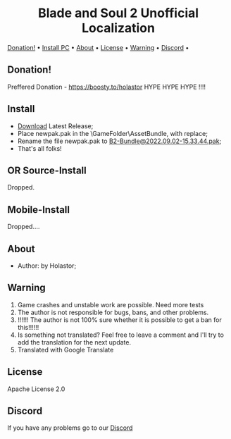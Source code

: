 <h1 align="center">
  <br>
  Blade and Soul 2 Unofficial Localization
  <br>
</h1>
  <a href="#Donation">Donation!</a> •
  <a href="#Install">Install PC</a> •
  <!-- <a href="#Source-Install">Source Install</a> • -->
  <!-- <a href="#Mobile-Install">Install Android</a> • -->
  <a href="#About">About</a> •
  <a href="#License">License</a> •
  <a href="#Warning">Warning</a> •
  <a href="#Discord">Discord</a> •
</p>


## Donation!

Preffered Donation - https://boosty.to/holastor HYPE HYPE HYPE !!!!

<!--<a href="https://www.buymeacoffee.com/Holastor" target="_blank"><img src="https://www.buymeacoffee.com/assets/img/custom_images/orange_img.png" alt="Buy Me A Coffee" style="height: auto !important;width: auto !important;" ></a>

[PayPal](https://www.paypal.me/holastor) -->

## Install

* [Download](https://github.com/Holastor/Blade-and-Soul-2-Localization/releases/tag/3.2.0) Latest Release;
* Place newpak.pak in the \GameFolder\AssetBundle, with replace;
* Rename the file newpak.pak to B2-Bundle@2022.09.02-15.33.44.pak;
* That's all folks!

## OR Source-Install
 Dropped.
<!--* Download Source code (zip) [Download](https://github.com/Holastor/Blade-and-Soul-2-Localization/archive/refs/heads/main.zip)
* You need to download the source code and unpack it
* In the /Blade-and-Soul-2-Localization-main/ folder there is an en_US folder, its contents must be transferred in the folder \Game Folder\B2\Data\Text\
* And You need Rename en_US to ko-KR.
* If you don't have these folders, just create them.
* You should get something like this:
 ![Screenshot 2021-09-03 085020](https://user-images.githubusercontent.com/77208679/131947968-630a7edd-d2e2-4754-80e1-769d07ffa34a.png)
* And you need to go folder \GameFolder\B2\Content and delete folder TextPaks;
* That's all folks!-->

## Mobile-Install
 Dropped....
<!-- * ONLY Android
* [Download](https://github.com/Holastor/Blade-and-Soul-2-Localization/releases/tag/3.1.9_M) Latest Release (patch.121.com.ncsoft.bns219.obb);
* Place the file patch.121.com.ncsoft.bns219.obb in the "Internal Memory\Android\obb\com.ncsoft.bns219";
* FOR BLADE AND SOUL 12+ you need rename file to patch.121.com.ncsoft.bns2.obb;
* That's all folks!; -->

## About
  * Author: by Holastor;

## Warning
1) Game crashes and unstable work are possible. Need more tests
2) The author is not responsible for bugs, bans, and other problems.
3) !!!!!! The author is not 100% sure whether it is possible to get a ban for this!!!!!!
4) Is something not translated? Feel free to leave a comment and I'll try to add the translation for the next update.
5) Translated with Google Translate

## License

Apache License 2.0

## Discord

If you have any problems go to our [Discord](https://discord.gg/ecbKmM5h6Q)
